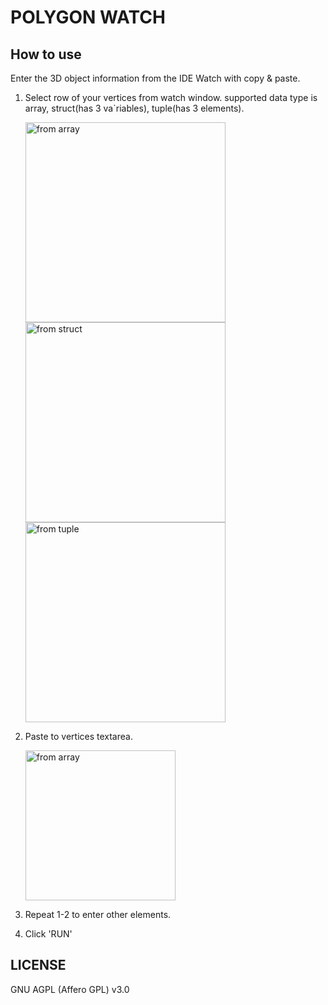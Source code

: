 # POLYGON WATCH

## How to use

Enter the 3D object information from the IDE Watch with copy & paste.
 
1. Select row of your vertices from watch window. supported data type is array, struct(has 3 va`riables), tuple(has 3 elements).

    <img src="https://github.com/kim-wooseok/polygonwatch/blob/master/desc/vs_watch_array.png?raw=true" alt="from array" title="from array" width="320px">

    <img src="https://github.com/kim-wooseok/polygonwatch/blob/master/desc/vs_watch_struct.png?raw=true" alt="from struct" title="from struct" width="320px">

    <img src="https://github.com/kim-wooseok/polygonwatch/blob/master/desc/vs_watch_tuple.png?raw=true" alt="from tuple" title="from tuple" width="320px">

2. Paste to vertices textarea.
 
    <img src="https://github.com/kim-wooseok/polygonwatch/blob/master/desc/textarea_vertices.png?raw=true" alt="from array" title="to textarea" width="240px">

3. Repeat 1-2 to enter other elements.

4. Click 'RUN'

## LICENSE
GNU AGPL (Affero GPL) v3.0